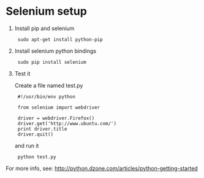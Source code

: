 Selenium setup
==============

1. Install pip and selenium

        sudo apt-get install python-pip

2. Install selenium python bindings

        sudo pip install selenium

3. Test it

    Create a file named test.py

        #!/usr/bin/env python

        from selenium import webdriver

        driver = webdriver.Firefox()
        driver.get('http://www.ubuntu.com/')
        print driver.title
        driver.quit()

    and run it

        python test.py


For more info, see: http://python.dzone.com/articles/python-getting-started
